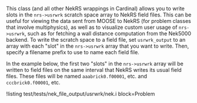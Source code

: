 This class (and all other NekRS wrappings in Cardinal)
allows you to write slots in the `nrs->usrwrk` scratch space array
to NekRS field files. This can be useful for viewing the data sent from MOOSE
to NekRS (for problem classes that involve multiphysics), as well as to
visualize custom user usage of `nrs->usrwrk`, such as for fetching a wall distance
computation from the Nek5000 backend. To write the scratch space to a field file,
set `usrwrk_output` to an array with each "slot" in the `nrs->usrwrk` array that
you want to write. Then, specify a filename prefix to use to name each field file.

In the example below, the first two "slots" in the `nrs->usrwrk` array will be
written to field files on the same interval that NekRS writes its usual field files.
These files will be named `aaabrick0.f00001`, etc. and `cccbrick0.f00001`, etc.

!listing test/tests/nek_file_output/usrwrk/nek.i
  block=Problem
